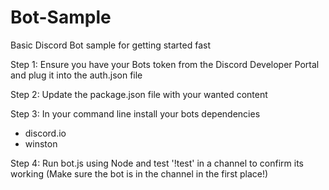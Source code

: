 # Bot-Sample
Basic Discord Bot sample for getting started fast

Step 1: Ensure you have your Bots token from the Discord Developer Portal and plug it into the auth.json file

Step 2: Update the package.json file with your wanted content

Step 3: In your command line install your bots dependencies
  - discord.io
  - winston
  
Step 4: Run bot.js using Node and test '!test' in a channel to confirm its working (Make sure the bot is in the channel in the first place!)
